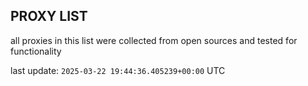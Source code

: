 ## PROXY LIST

all proxies in this list were collected from open sources and tested for functionality

last update: `2025-03-22 19:44:36.405239+00:00` UTC